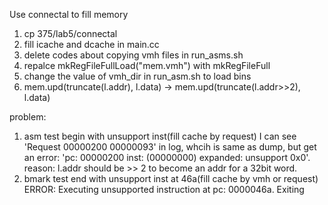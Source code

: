 Use connectal to fill memory
1. cp  375/lab5/connectal
2. fill icache and dcache in main.cc
3. delete codes about copying vmh files in run_asms.sh
4. repalce mkRegFileFullLoad("mem.vmh") with mkRegFileFull
5. change the value of vmh_dir in run_asm.sh to load bins
6. mem.upd(truncate(l.addr), l.data) -> mem.upd(truncate(l.addr>>2), l.data)


problem:
1. asm test begin with unsupport inst(fill cache by request)
    I can see 'Request 00000200 00000093' in log, whcih is same as dump, 
    but get an error: 'pc: 00000200 inst: (00000000) expanded: unsupport 0x0'.
    reason: l.addr should be >> 2 to become an addr for a 32bit word.
2. bmark test end with unsupport inst at 46a(fill cache by vmh or request)
    ERROR: Executing unsupported instruction at pc: 0000046a. Exiting
